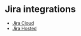 # Jira integrations

- [Jira Cloud](../jira-cloud/readme.md)
- [Jira Hosted](../jira-hosted/readme.md)